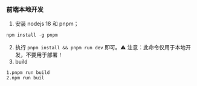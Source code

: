 ### 前端本地开发

1. 安装 nodejs 18 和 pnpm；
```javascript
npm install -g pnpm 
```
2. 执行 `pnpm install && pnpm run dev` 即可。⚠️ 注意：此命令仅用于本地开发，不要用于部署！
3. build
```
1.pnpm run build
2.npm run buil
```
